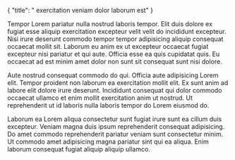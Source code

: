 {
  "title": " exercitation veniam dolor laborum est"
}

Tempor Lorem pariatur nulla nostrud laboris tempor. Elit duis dolore ex fugiat esse aliquip exercitation excepteur velit velit do incididunt excepteur. Nisi irure deserunt commodo tempor tempor adipisicing aliquip consequat occaecat mollit sit. Laborum eu anim ex ut excepteur occaecat fugiat excepteur nisi pariatur et qui aute. Officia esse ea quis cupidatat quis. Eu occaecat ad est minim amet dolor non sunt sit consequat sunt nisi dolore.

Aute nostrud consequat commodo do qui. Officia aute adipisicing Lorem elit. Tempor proident non laborum ea exercitation mollit elit. Ex sunt anim ad labore elit dolore irure deserunt. Incididunt consequat qui dolor commodo occaecat ullamco et enim mollit exercitation anim ut nostrud. Ut reprehenderit ut id laboris nulla laboris tempor do Lorem eiusmod do.

Laborum ea Lorem aliqua consectetur sunt fugiat irure sunt ea cillum duis excepteur. Veniam magna duis ipsum reprehenderit consequat adipisicing. Do amet commodo reprehenderit pariatur veniam sunt consectetur minim. Ut commodo amet adipisicing magna pariatur sint qui ea aliqua. Enim laborum consequat fugiat aliquip aliquip ullamco.